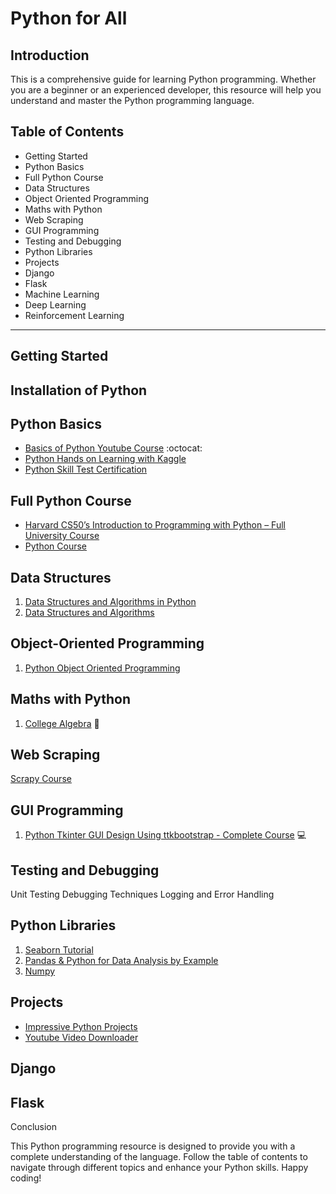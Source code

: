 
# Python for All

## Introduction

This is a comprehensive guide for learning Python programming. Whether you are a beginner or an experienced developer, this resource will help you understand and master the Python programming language.


## Table of Contents

- Getting Started
- Python Basics
- Full Python Course
- Data Structures
- Object Oriented Programming
- Maths with Python
- Web Scraping
- GUI Programming
- Testing and Debugging
- Python Libraries
- Projects
- Django
- Flask
- Machine Learning
- Deep Learning
- Reinforcement Learning

--------

## Getting Started

## Installation of Python


## Python Basics

- [Basics of Python Youtube Course](https://youtu.be/eWRfhZUzrAc) :octocat:
- [Python Hands on Learning with Kaggle](https://www.kaggle.com/code/colinmorris/hello-python)
- [Python Skill Test Certification](https://www.hackerrank.com/skills-verification/python_basic)

## Full Python Course

- [Harvard CS50’s Introduction to Programming with Python – Full University Course](https://youtu.be/nLRL_NcnK-4)
- [Python Course](https://www.youtube.com/playlist?list=PLsyeobzWxl7poL9JTVyndKe62ieoN-MZ3)

## Data Structures 

1. [Data Structures and Algorithms in Python](https://youtu.be/pkYVOmU3MgA)
2. [Data Structures and Algorithms](https://www.youtube.com/playlist?list=PLrk5tgtnMN6TYBW0-U4YhIRyYEVpqVEnJ)


## Object-Oriented Programming 
1. [Python Object Oriented Programming](https://youtu.be/Ej_02ICOIgs)

## Maths with Python 

1. [College Algebra](https://youtu.be/i7vOAcUo5iA) :1234:


## Web Scraping

[Scrapy Course ](https://youtu.be/mBoX_JCKZTE)

## GUI Programming 

1. [Python Tkinter GUI Design Using ttkbootstrap - Complete Course](https://youtu.be/0tM-l_ZsxjU) :computer:

## Testing and Debugging 

Unit Testing
Debugging Techniques
Logging and Error Handling

## Python Libraries

1. [Seaborn Tutorial ](https://youtu.be/6GUZXDef2U0)
2. [Pandas & Python for Data Analysis by Example ](https://youtu.be/gtjxAH8uaP0)
3. [Numpy](https://youtu.be/GPVsHOlRBBI)

## Projects
- [Impressive Python Projects](https://youtu.be/v68woFABJ5U)
- [Youtube Video Downloader](https://open.substack.com/pub/coderpreneur/p/youtube-video-downloader-using-python?r=1toe9l&utm_campaign=post&utm_medium=web)

## Django

## Flask

Conclusion

This Python programming resource is designed to provide you with a complete understanding of the language. Follow the table of contents to navigate through different topics and enhance your Python skills. Happy coding!
